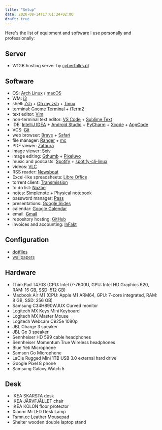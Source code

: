 ```yaml
---
title: "Setup"
date: 2020-08-14T17:01:24+02:00
draft: true
---
```


Here's the list of equipment and software I use personally and professionally:

Server
------

- W1GB hosting server by [cyberfolks.pl](https://cyberfolks.pl)

Software
--------
- OS: [Arch Linux](https://www.archlinux.org) / [macOS](https://www.apple.com/pl/macos/)
- WM: [i3](https://i3wm.org)
- shell: [Zsh](https://www.zsh.org) + [Oh my zsh](https://ohmyz.sh/) + [Tmux](https://github.com/tmux/tmux/wiki)
- terminal: [Gnome Terminal](https://help.gnome.org/users/gnome-terminal/stable) + [iTerm2](https://iterm2.com/)
- text editor: [Vim](https://vim.org)
- non-terminal text editor: [VS Code](https://code.visualstudio.com) + [Sublime Text](https://www.sublimetext.com/)
- IDE: [IntelliJ IDEA](https://www.jetbrains.com/idea) + [Android Studio](https://developer.android.com/studio) + [PyCharm](https://www.jetbrains.com/pycharm/) + [Xcode](https://developer.apple.com/xcode/) + [AppCode](https://www.jetbrains.com/objc/)
- VCS: [Git](https://git-scm.com)
- web browser: [Brave](https://brave.com) + [Safari](https://www.apple.com/safari/)
- file manager: [Ranger](https://github.com/ranger/ranger) + [mc](https://github.com/MidnightCommander/mc)
- PDF viewer: [Zathura](https://pwmt.org/projects/zathura)
- image viewer: [Sxiv](https://github.com/muennich/sxiv)
- image editing: [Gthumb](https://wiki.gnome.org/Apps/Gthumb) + [Pixeluvo](http://www.pixeluvo.com)
- music and podcasts: [Spotify](https://www.spotify.com/) + [spotify-cli-linux](https://github.com/pwittchen/spotify-cli-linux)
- videos: [VLC](https://www.videolan.org/vlc/)
- RSS reader: [Newsboat](https://newsboat.org/)
- Excel-like spreadsheets: [Libre Office](https://www.libreoffice.org)
- torrent client: [Transmission](https://transmissionbt.com)
- to do list: [Nozbe](https://nozbe.com/?a=piotrwittchen)
- notes: [Simplenote](https://simplenote.com) + Physical notebook
- password manager: [Pass](https://www.passwordstore.org)
- presentations: [Google Slides](http://slides.google.com)
- calendar: [Google Calendar](https://calendar.google.com)
- email: [Gmail](http://gmail.com)
- repository hosting: [GitHub](https://github.com)
- invoices and accounting: [InFakt](https://www.infakt.pl/polecam/piotr-wittchen)

Configuration
-------------
- [dotfiles](https://github.com/pwittchen/dotfiles)
- [wallpapers](https://github.com/pwittchen/wallpapers)

Hardware
--------
- ThinkPad T470S (CPU: Intel i7-7600U, GPU: Intel HD Graphics 620, RAM: 16 GB, SSD: 512 GB)
- Macbook Air M1 (CPU: Apple M1 ARM64, GPU: 7-core integrated, RAM: 8 GB, SSD: 256 GB)
- Samsung C34H890WJUX Curved monitor
- Logitech MX Keys Mini Keyboard
- Logitech MX Master Mouse
- Logitech Webcam C925e 1080p
- JBL Charge 3 speaker
- JBL Go 3 speaker
- Sennheiser HD 599 cable headphones
- Sennheiser Momentum True Wireless headphones
- Blue Yeti Microphone
- Samson Go Microphone
- LaCie Rugged Mini 1TB USB 3.0 external hard drive
- Google Pixel 8 phone
- Samsung Galaxy Watch 5

Desk
----
- IKEA SKARSTA desk
- IKEA JÄRVFJÄLLET chair
- IKEA KOLON floor protector
- Xiaomi Mi LED Desk Lamp
- Tsmn.cc Leather Mousepad
- Shelter wooden double laptop stand

